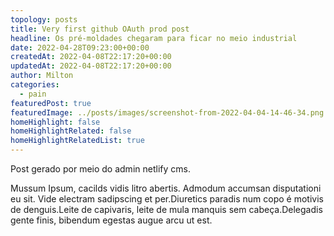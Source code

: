 ```yaml
---
topology: posts
title: Very first github OAuth prod post
headline: Os pré-moldades chegaram para ficar no meio industrial
date: 2022-04-28T09:23:00+00:00
createdAt: 2022-04-08T22:17:20+00:00
updatedAt: 2022-04-08T22:17:20+00:00
author: Milton
categories:
  - pain
featuredPost: true
featuredImage: ../posts/images/screenshot-from-2022-04-04-14-46-34.png
homeHighlight: false
homeHighlightRelated: false
homeHighlightRelatedList: true
---
```


Post gerado por meio do admin netlify cms.

Mussum Ipsum, cacilds vidis litro abertis. Admodum accumsan disputationi eu sit. Vide electram sadipscing et per.Diuretics paradis num copo é motivis de denguis.Leite de capivaris, leite de mula manquis sem cabeça.Delegadis gente finis, bibendum egestas augue arcu ut est.
